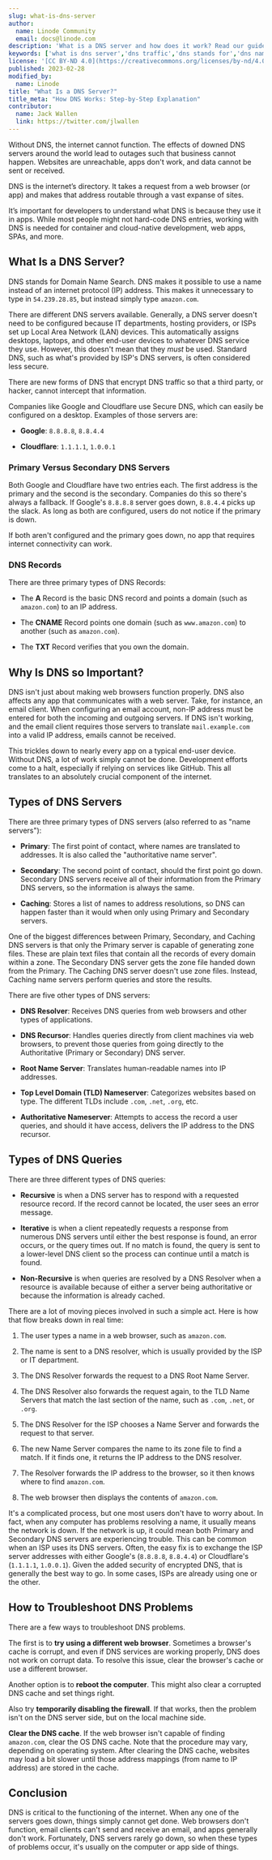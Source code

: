 ```yaml
---
slug: what-is-dns-server
author:
  name: Linode Community
  email: docs@linode.com
description: 'What is a DNS server and how does it work? Read our guide to learn about types of DNS servers, why they’re important, and how they work. ✓ Click here!'
keywords: ['what is dns server','dns traffic','dns stands for','dns name resolution','dns requests','example of dns','what is the importance of using dns','domain name ip address','how dns works step by step','what is dns host']
license: '[CC BY-ND 4.0](https://creativecommons.org/licenses/by-nd/4.0)'
published: 2023-02-28
modified_by:
  name: Linode
title: "What Is a DNS Server?"
title_meta: "How DNS Works: Step-by-Step Explanation"
contributor:
  name: Jack Wallen
  link: https://twitter.com/jlwallen
---
```


Without DNS, the internet cannot function. The effects of downed DNS servers around the world lead to outages such that business cannot happen. Websites are unreachable, apps don't work, and data cannot be sent or received.

DNS is the internet’s directory. It takes a request from a web browser (or app) and makes that address routable through a vast expanse of sites.

It’s important for developers to understand what DNS is because they use it in apps. While most people might not hard-code DNS entries, working with DNS is needed for container and cloud-native development, web apps, SPAs, and more.

## What Is a DNS Server?

DNS stands for Domain Name Search. DNS makes it possible to use a name instead of an internet protocol (IP) address. This makes it unnecessary to type in `54.239.28.85`, but instead simply type `amazon.com`.

There are different DNS servers available. Generally, a DNS server doesn't need to be configured because IT departments, hosting providers, or ISPs set up Local Area Network (LAN) devices. This automatically assigns desktops, laptops, and other end-user devices to whatever DNS service they use. However, this doesn't mean that they *must* be used. Standard DNS, such as what's provided by ISP's DNS servers, is often considered less secure.

There are new forms of DNS that encrypt DNS traffic so that a third party, or hacker, cannot intercept that information.

Companies like Google and Cloudflare use Secure DNS, which can easily be configured on a desktop. Examples of those servers are:

-   **Google**: `8.8.8.8`, `8.8.4.4`

-   **Cloudflare**: `1.1.1.1`, `1.0.0.1`

### Primary Versus Secondary DNS Servers

Both Google and Cloudflare have two entries each. The first address is the primary and the second is the secondary. Companies do this so there's always a fallback. If Google's `8.8.8.8` server goes down, `8.8.4.4` picks up the slack. As long as both are configured, users do not notice if the primary is down.

If both aren't configured and the primary goes down, no app that requires internet connectivity can work.

### DNS Records

There are three primary types of DNS Records:

-   The **A** Record is the basic DNS record and points a domain (such as `amazon.com`) to an IP address.

-   The **CNAME** Record points one domain (such as `www.amazon.com`) to another (such as `amazon.com`).

-   The **TXT** Record verifies that you own the domain.

## Why Is DNS so Important?

DNS isn't just about making web browsers function properly. DNS also affects any app that communicates with a web server. Take, for instance, an email client. When configuring an email account, non-IP address must be entered for both the incoming and outgoing servers. If DNS isn't working, and the email client requires those servers to translate `mail.example.com` into a valid IP address, emails cannot be received.

This trickles down to nearly every app on a typical end-user device. Without DNS, a lot of work simply cannot be done. Development efforts come to a halt, especially if relying on services like GitHub. This all translates to an absolutely crucial component of the internet.

## Types of DNS Servers

There are three primary types of DNS servers (also referred to as "name servers"):

-   **Primary**: The first point of contact, where names are translated to addresses. It is also called the "authoritative name server".

-   **Secondary**: The second point of contact, should the first point go down. Secondary DNS servers receive all of their information from the Primary DNS servers, so the information is always the same.

-   **Caching**: Stores a list of names to address resolutions, so DNS can happen faster than it would when only using Primary and Secondary servers.

One of the biggest differences between Primary, Secondary, and Caching DNS servers is that only the Primary server is capable of generating zone files. These are plain text files that contain all the records of every domain within a zone. The Secondary DNS server gets the zone file handed down from the Primary. The Caching DNS server doesn't use zone files. Instead, Caching name servers perform queries and store the results.

There are five other types of DNS servers:

-   **DNS Resolver**: Receives DNS queries from web browsers and other types of applications.

-   **DNS Recursor**: Handles queries directly from client machines via web browsers, to prevent those queries from going directly to the Authoritative (Primary or Secondary) DNS server.

-   **Root Name Server**: Translates human-readable names into IP addresses.

-   **Top Level Domain (TLD) Nameserver**: Categorizes websites based on type. The different TLDs include `.com`, `.net`, `.org`, etc.

-   **Authoritative Nameserver**: Attempts to access the record a user queries, and should it have access, delivers the IP address to the DNS recursor.

## Types of DNS Queries

There are three different types of DNS queries:

-   **Recursive** is when a DNS server has to respond with a requested resource record. If the record cannot be located, the user sees an error message.

-   **Iterative** is when a client repeatedly requests a response from numerous DNS servers until either the best response is found, an error occurs, or the query times out. If no match is found, the query is sent to a lower-level DNS client so the process can continue until a match is found.

-   **Non-Recursive** is when queries are resolved by a DNS Resolver when a resource is available because of either a server being authoritative or because the information is already cached.

There are a lot of moving pieces involved in such a simple act. Here is how that flow breaks down in real time:

1.  The user types a name in a web browser, such as `amazon.com`.

2.  The name is sent to a DNS resolver, which is usually provided by the ISP or IT department.

3.  The DNS Resolver forwards the request to a DNS Root Name Server.

4.  The DNS Resolver also forwards the request again, to the TLD Name Servers that match the last section of the name, such as `.com`, `.net`, or `.org`.

5.  The DNS Resolver for the ISP chooses a Name Server and forwards the request to that server.

6.  The new Name Server compares the name to its zone file to find a match. If it finds one, it returns the IP address to the DNS resolver.

7.  The Resolver forwards the IP address to the browser, so it then knows where to find `amazon.com`.

8.  The web browser then displays the contents of `amazon.com`.

It's a complicated process, but one most users don't have to worry about. In fact, when any computer has problems resolving a name, it usually means the network is down. If the network is up, it could mean both Primary and Secondary DNS servers are experiencing trouble. This can be common when an ISP uses its DNS servers. Often, the easy fix is to exchange the ISP server addresses with either Google's (`8.8.8.8`, `8.8.4.4`) or Cloudflare's (`1.1.1.1`, `1.0.0.1`). Given the added security of encrypted DNS, that is generally the best way to go. In some cases, ISPs are already using one or the other.

## How to Troubleshoot DNS Problems

There are a few ways to troubleshoot DNS problems.

The first is to **try using a different web browser**. Sometimes a browser's cache is corrupt, and even if DNS services are working properly, DNS does not work on corrupt data. To resolve this issue, clear the browser's cache or use a different browser.

Another option is to **reboot the computer**. This might also clear a corrupted DNS cache and set things right.

Also try **temporarily disabling the firewall**. If that works, then the problem isn't on the DNS server side, but on the local machine side.

**Clear the DNS cache**. If the web browser isn't capable of finding `amazon.com`, clear the OS DNS cache. Note that the procedure may vary, depending on operating system. After clearing the DNS cache, websites may load a bit slower until those address mappings (from name to IP address) are stored in the cache.

## Conclusion

DNS is critical to the functioning of the internet. When any one of the servers goes down, things simply cannot get done. Web browsers don't function, email clients can't send and receive an email, and apps generally don't work. Fortunately, DNS servers rarely go down, so when these types of problems occur, it's usually on the computer or app side of things.